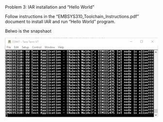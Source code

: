 Problem 3: IAR installation and “Hello World”

Follow instructions in the “EMBSYS310_Toolchain_Instructions.pdf” document to install IAR and run “Hello World” program.


Belwo is the snapshaot

![Problem3 Snapshot](https://github.com/ranaidu/embsys310/blob/main/images/assignment01_problem03.bmp)
